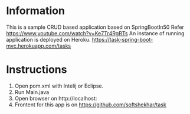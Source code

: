 # Information
This is a sample CRUD based application based on SpringBootIn50
Refer https://www.youtube.com/watch?v=Ke7Tr4RgRTs
An instance of running application is deployed on Heroku.
https://task-spring-boot-mvc.herokuapp.com/tasks

# Instructions
1. Open pom.xml with Intelij or Eclipse.
2. Run Main.java
3. Open browser on http://localhost:<port mentioned in application.properties under resources>
4. Frontent for this app is on https://github.com/softshekhar/task



